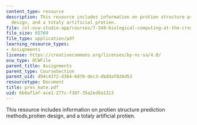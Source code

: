 ```yaml
---
content_type: resource
description: This resource includes information on protien structure prediction methods,protien
  design, and a totaly artificial protien.
file: /ol-ocw-studio-app/courses/7-349-biological-computing-at-the-crossroads-of-engineering-and-science-spring-2005/6b0af1aface1277cf30735a2ed9a1313_pres_kate.pdf
file_size: 65769
file_type: application/pdf
learning_resource_types:
- Assignments
license: https://creativecommons.org/licenses/by-nc-sa/4.0/
ocw_type: OCWFile
parent_title: Assignments
parent_type: CourseSection
parent_uid: d94c4372-d364-6d70-dec3-dbddaf026d53
resourcetype: Document
title: pres_kate.pdf
uid: 6b0af1af-ace1-277c-f307-35a2ed9a1313
---
```

This resource includes information on protien structure prediction methods,protien design, and a totaly artificial protien.